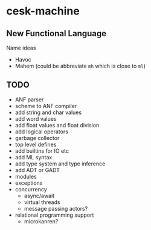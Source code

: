 # cesk-machine

## New Functional Language

Name ideas
- Havoc
- Mahem (could be abbreviate `mh` which is close to `ml`)

## TODO

- ANF parser
- scheme to ANF compiler
- add string and char values
- add word values
- add float values and float division
- add logical operators
- garbage collector
- top level defines
- add builtins for IO etc
- add ML syntax
- add type system and type inference
- add ADT or GADT
- modules
- exceptions
- concurrency
  - async/await
  - virtual threads
  - message passing actors?
- relational programming support
  - microkanren?
